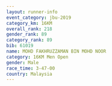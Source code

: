 ```yaml
---
layout: runner-info 
event_category: jbu-2019 
category_km: 16KM  
overall_rank: 218
gender_rank: 89
category_rank: 89
bib: 61019
name: MOHD FAKHRUZZAMAN BIN MOHD NOOR
category: 16KM Men Open
gender: Male
race_time: 3-47-00
country: Malaysia
---
```

